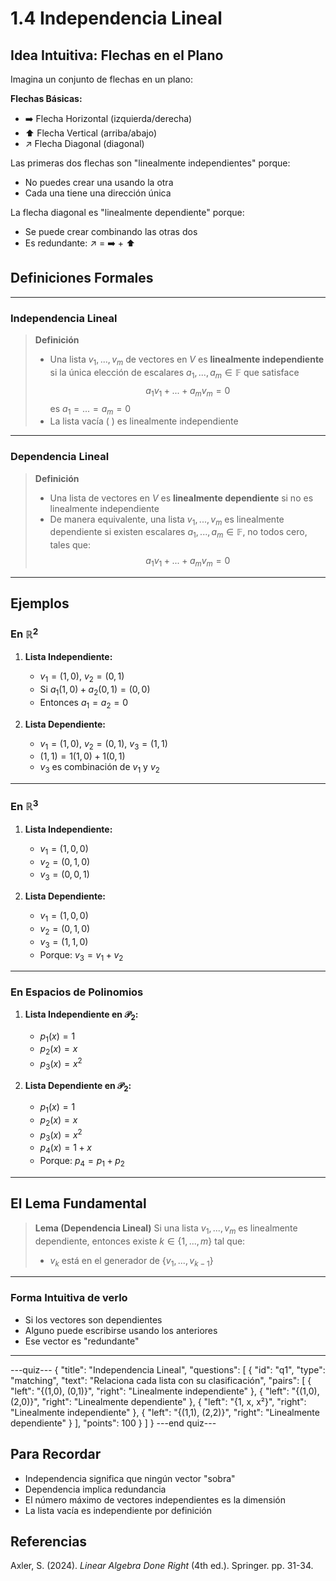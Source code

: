 # 1.4 Independencia Lineal

## Idea Intuitiva: Flechas en el Plano

Imagina un conjunto de flechas en un plano:

**Flechas Básicas:**
- ➡️ Flecha Horizontal (izquierda/derecha)
- ⬆️ Flecha Vertical (arriba/abajo)
- ↗️ Flecha Diagonal (diagonal)

Las primeras dos flechas son "linealmente independientes" porque:
- No puedes crear una usando la otra
- Cada una tiene una dirección única

La flecha diagonal es "linealmente dependiente" porque:
- Se puede crear combinando las otras dos
- Es redundante: ↗️ = ➡️ + ⬆️

## Definiciones Formales
***
### Independencia Lineal

> **Definición** 
> - Una lista $v_1,...,v_m$ de vectores en $V$ es **linealmente independiente** si la única elección de escalares $a_1,...,a_m \in \mathbb{F}$ que satisface
> $$a_1v_1 + ... + a_mv_m = 0$$
> es $a_1 = ... = a_m = 0$
> - La lista vacía ( ) es linealmente independiente
***
### Dependencia Lineal

> **Definición**
> - Una lista de vectores en $V$ es **linealmente dependiente** si no es linealmente independiente
> - De manera equivalente, una lista $v_1,...,v_m$ es linealmente dependiente si existen escalares $a_1,...,a_m \in \mathbb{F}$, no todos cero, tales que:
> $$a_1v_1 + ... + a_mv_m = 0$$
***

## Ejemplos

### En $\mathbb{R}^2$

1. **Lista Independiente:** 
   - $v_1 = (1,0)$, $v_2 = (0,1)$
   - Si $a_1(1,0) + a_2(0,1) = (0,0)$
   - Entonces $a_1 = a_2 = 0$

2. **Lista Dependiente:**
   - $v_1 = (1,0)$, $v_2 = (0,1)$, $v_3 = (1,1)$
   - $(1,1) = 1(1,0) + 1(0,1)$
   - $v_3$ es combinación de $v_1$ y $v_2$

***

### En $\mathbb{R}^3$

1. **Lista Independiente:**
   - $v_1 = (1,0,0)$
   - $v_2 = (0,1,0)$
   - $v_3 = (0,0,1)$

2. **Lista Dependiente:**
   - $v_1 = (1,0,0)$
   - $v_2 = (0,1,0)$
   - $v_3 = (1,1,0)$
   - Porque: $v_3 = v_1 + v_2$
***
### En Espacios de Polinomios
1. **Lista Independiente en $\mathcal{P}_2$:**
   - $p_1(x) = 1$
   - $p_2(x) = x$
   - $p_3(x) = x^2$

2. **Lista Dependiente en $\mathcal{P}_2$:**
   - $p_1(x) = 1$
   - $p_2(x) = x$
   - $p_3(x) = x^2$
   - $p_4(x) = 1 + x$
   - Porque: $p_4 = p_1 + p_2$
***
## El Lema Fundamental

> **Lema (Dependencia Lineal)**
> Si una lista $v_1,...,v_m$ es linealmente dependiente, entonces existe $k \in \{1,...,m\}$ tal que:
> - $v_k$ está en el generador de $\{v_1,...,v_{k-1}\}$
***
### Forma Intuitiva de verlo

- Si los vectores son dependientes
- Alguno puede escribirse usando los anteriores
- Ese vector es "redundante"
***

---quiz---
{
"title": "Independencia Lineal",
"questions": [
{
"id": "q1",
"type": "matching",
"text": "Relaciona cada lista con su clasificación",
"pairs": [
{
"left": "{(1,0), (0,1)}",
"right": "Linealmente independiente"
},
{
"left": "{(1,0), (2,0)}",
"right": "Linealmente dependiente"
},
{
"left": "{1, x, x²}",
"right": "Linealmente independiente"
},
{
"left": "{(1,1), (2,2)}",
"right": "Linealmente dependiente"
}
],
"points": 100
}
]
}
---end quiz---

## Para Recordar
- Independencia significa que ningún vector "sobra"
- Dependencia implica redundancia
- El número máximo de vectores independientes es la dimensión
- La lista vacía es independiente por definición

## Referencias
Axler, S. (2024). *Linear Algebra Done Right* (4th ed.). Springer. pp. 31-34.
